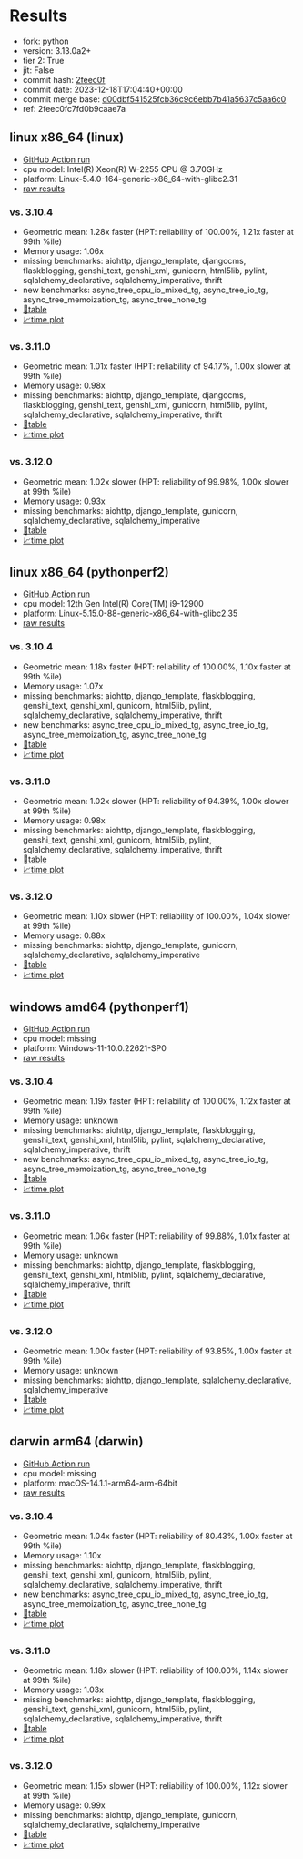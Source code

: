 # Results

- fork: python
- version: 3.13.0a2+
- tier 2: True
- jit: False
- commit hash: [2feec0f](https://github.com/python/cpython/commit/2feec0f)
- commit date: 2023-12-18T17:04:40+00:00
- commit merge base: [d00dbf541525fcb36c9c6ebb7b41a5637c5aa6c0](https://github.com/python/cpython/commit/d00dbf541525fcb36c9c6ebb7b41a5637c5aa6c0)
- ref: 2feec0fc7fd0b9caae7a

## linux x86_64 (linux)

- [GitHub Action run](https://github.com/faster-cpython/benchmarking/actions/runs/7400960676)
- cpu model: Intel(R) Xeon(R) W-2255 CPU @ 3.70GHz
- platform: Linux-5.4.0-164-generic-x86_64-with-glibc2.31
- [raw results](bm-20231218-linux-x86_64-python-2feec0fc7fd0b9caae7a-3.13.0a2%2B-2feec0f.json)

### vs. 3.10.4

- Geometric mean: 1.28x faster (HPT: reliability of 100.00%, 1.21x faster at 99th %ile)
- Memory usage: 1.06x
- missing benchmarks: aiohttp, django_template, djangocms, flaskblogging, genshi_text, genshi_xml, gunicorn, html5lib, pylint, sqlalchemy_declarative, sqlalchemy_imperative, thrift
- new benchmarks: async_tree_cpu_io_mixed_tg, async_tree_io_tg, async_tree_memoization_tg, async_tree_none_tg
- [📄table](bm-20231218-linux-x86_64-python-2feec0fc7fd0b9caae7a-3.13.0a2%2B-2feec0f-vs-3.10.4.md)
- [📈time plot](bm-20231218-linux-x86_64-python-2feec0fc7fd0b9caae7a-3.13.0a2%2B-2feec0f-vs-3.10.4.png)

### vs. 3.11.0

- Geometric mean: 1.01x faster (HPT: reliability of 94.17%, 1.00x slower at 99th %ile)
- Memory usage: 0.98x
- missing benchmarks: aiohttp, django_template, djangocms, flaskblogging, genshi_text, genshi_xml, gunicorn, html5lib, pylint, sqlalchemy_declarative, sqlalchemy_imperative, thrift
- [📄table](bm-20231218-linux-x86_64-python-2feec0fc7fd0b9caae7a-3.13.0a2%2B-2feec0f-vs-3.11.0.md)
- [📈time plot](bm-20231218-linux-x86_64-python-2feec0fc7fd0b9caae7a-3.13.0a2%2B-2feec0f-vs-3.11.0.png)

### vs. 3.12.0

- Geometric mean: 1.02x slower (HPT: reliability of 99.98%, 1.00x slower at 99th %ile)
- Memory usage: 0.93x
- missing benchmarks: aiohttp, django_template, gunicorn, sqlalchemy_declarative, sqlalchemy_imperative
- [📄table](bm-20231218-linux-x86_64-python-2feec0fc7fd0b9caae7a-3.13.0a2%2B-2feec0f-vs-3.12.0.md)
- [📈time plot](bm-20231218-linux-x86_64-python-2feec0fc7fd0b9caae7a-3.13.0a2%2B-2feec0f-vs-3.12.0.png)

## linux x86_64 (pythonperf2)

- [GitHub Action run](https://github.com/faster-cpython/benchmarking/actions/runs/7400960676)
- cpu model: 12th Gen Intel(R) Core(TM) i9-12900
- platform: Linux-5.15.0-88-generic-x86_64-with-glibc2.35
- [raw results](bm-20231218-pythonperf2-x86_64-python-2feec0fc7fd0b9caae7a-3.13.0a2%2B-2feec0f.json)

### vs. 3.10.4

- Geometric mean: 1.18x faster (HPT: reliability of 100.00%, 1.10x faster at 99th %ile)
- Memory usage: 1.07x
- missing benchmarks: aiohttp, django_template, flaskblogging, genshi_text, genshi_xml, gunicorn, html5lib, pylint, sqlalchemy_declarative, sqlalchemy_imperative, thrift
- new benchmarks: async_tree_cpu_io_mixed_tg, async_tree_io_tg, async_tree_memoization_tg, async_tree_none_tg
- [📄table](bm-20231218-pythonperf2-x86_64-python-2feec0fc7fd0b9caae7a-3.13.0a2%2B-2feec0f-vs-3.10.4.md)
- [📈time plot](bm-20231218-pythonperf2-x86_64-python-2feec0fc7fd0b9caae7a-3.13.0a2%2B-2feec0f-vs-3.10.4.png)

### vs. 3.11.0

- Geometric mean: 1.02x slower (HPT: reliability of 94.39%, 1.00x slower at 99th %ile)
- Memory usage: 0.98x
- missing benchmarks: aiohttp, django_template, flaskblogging, genshi_text, genshi_xml, gunicorn, html5lib, pylint, sqlalchemy_declarative, sqlalchemy_imperative, thrift
- [📄table](bm-20231218-pythonperf2-x86_64-python-2feec0fc7fd0b9caae7a-3.13.0a2%2B-2feec0f-vs-3.11.0.md)
- [📈time plot](bm-20231218-pythonperf2-x86_64-python-2feec0fc7fd0b9caae7a-3.13.0a2%2B-2feec0f-vs-3.11.0.png)

### vs. 3.12.0

- Geometric mean: 1.10x slower (HPT: reliability of 100.00%, 1.04x slower at 99th %ile)
- Memory usage: 0.88x
- missing benchmarks: aiohttp, django_template, gunicorn, sqlalchemy_declarative, sqlalchemy_imperative
- [📄table](bm-20231218-pythonperf2-x86_64-python-2feec0fc7fd0b9caae7a-3.13.0a2%2B-2feec0f-vs-3.12.0.md)
- [📈time plot](bm-20231218-pythonperf2-x86_64-python-2feec0fc7fd0b9caae7a-3.13.0a2%2B-2feec0f-vs-3.12.0.png)

## windows amd64 (pythonperf1)

- [GitHub Action run](https://github.com/faster-cpython/benchmarking/actions/runs/7400960676)
- cpu model: missing
- platform: Windows-11-10.0.22621-SP0
- [raw results](bm-20231218-pythonperf1-amd64-python-2feec0fc7fd0b9caae7a-3.13.0a2%2B-2feec0f.json)

### vs. 3.10.4

- Geometric mean: 1.19x faster (HPT: reliability of 100.00%, 1.12x faster at 99th %ile)
- Memory usage: unknown
- missing benchmarks: aiohttp, django_template, flaskblogging, genshi_text, genshi_xml, html5lib, pylint, sqlalchemy_declarative, sqlalchemy_imperative, thrift
- new benchmarks: async_tree_cpu_io_mixed_tg, async_tree_io_tg, async_tree_memoization_tg, async_tree_none_tg
- [📄table](bm-20231218-pythonperf1-amd64-python-2feec0fc7fd0b9caae7a-3.13.0a2%2B-2feec0f-vs-3.10.4.md)
- [📈time plot](bm-20231218-pythonperf1-amd64-python-2feec0fc7fd0b9caae7a-3.13.0a2%2B-2feec0f-vs-3.10.4.png)

### vs. 3.11.0

- Geometric mean: 1.06x faster (HPT: reliability of 99.88%, 1.01x faster at 99th %ile)
- Memory usage: unknown
- missing benchmarks: aiohttp, django_template, flaskblogging, genshi_text, genshi_xml, html5lib, pylint, sqlalchemy_declarative, sqlalchemy_imperative, thrift
- [📄table](bm-20231218-pythonperf1-amd64-python-2feec0fc7fd0b9caae7a-3.13.0a2%2B-2feec0f-vs-3.11.0.md)
- [📈time plot](bm-20231218-pythonperf1-amd64-python-2feec0fc7fd0b9caae7a-3.13.0a2%2B-2feec0f-vs-3.11.0.png)

### vs. 3.12.0

- Geometric mean: 1.00x faster (HPT: reliability of 93.85%, 1.00x faster at 99th %ile)
- Memory usage: unknown
- missing benchmarks: aiohttp, django_template, sqlalchemy_declarative, sqlalchemy_imperative
- [📄table](bm-20231218-pythonperf1-amd64-python-2feec0fc7fd0b9caae7a-3.13.0a2%2B-2feec0f-vs-3.12.0.md)
- [📈time plot](bm-20231218-pythonperf1-amd64-python-2feec0fc7fd0b9caae7a-3.13.0a2%2B-2feec0f-vs-3.12.0.png)

## darwin arm64 (darwin)

- [GitHub Action run](https://github.com/faster-cpython/benchmarking/actions/runs/7400960676)
- cpu model: missing
- platform: macOS-14.1.1-arm64-arm-64bit
- [raw results](bm-20231218-darwin-arm64-python-2feec0fc7fd0b9caae7a-3.13.0a2%2B-2feec0f.json)

### vs. 3.10.4

- Geometric mean: 1.04x faster (HPT: reliability of 80.43%, 1.00x faster at 99th %ile)
- Memory usage: 1.10x
- missing benchmarks: aiohttp, django_template, flaskblogging, genshi_text, genshi_xml, gunicorn, html5lib, pylint, sqlalchemy_declarative, sqlalchemy_imperative, thrift
- new benchmarks: async_tree_cpu_io_mixed_tg, async_tree_io_tg, async_tree_memoization_tg, async_tree_none_tg
- [📄table](bm-20231218-darwin-arm64-python-2feec0fc7fd0b9caae7a-3.13.0a2%2B-2feec0f-vs-3.10.4.md)
- [📈time plot](bm-20231218-darwin-arm64-python-2feec0fc7fd0b9caae7a-3.13.0a2%2B-2feec0f-vs-3.10.4.png)

### vs. 3.11.0

- Geometric mean: 1.18x slower (HPT: reliability of 100.00%, 1.14x slower at 99th %ile)
- Memory usage: 1.03x
- missing benchmarks: aiohttp, django_template, flaskblogging, genshi_text, genshi_xml, gunicorn, html5lib, pylint, sqlalchemy_declarative, sqlalchemy_imperative, thrift
- [📄table](bm-20231218-darwin-arm64-python-2feec0fc7fd0b9caae7a-3.13.0a2%2B-2feec0f-vs-3.11.0.md)
- [📈time plot](bm-20231218-darwin-arm64-python-2feec0fc7fd0b9caae7a-3.13.0a2%2B-2feec0f-vs-3.11.0.png)

### vs. 3.12.0

- Geometric mean: 1.15x slower (HPT: reliability of 100.00%, 1.12x slower at 99th %ile)
- Memory usage: 0.99x
- missing benchmarks: aiohttp, django_template, gunicorn, sqlalchemy_declarative, sqlalchemy_imperative
- [📄table](bm-20231218-darwin-arm64-python-2feec0fc7fd0b9caae7a-3.13.0a2%2B-2feec0f-vs-3.12.0.md)
- [📈time plot](bm-20231218-darwin-arm64-python-2feec0fc7fd0b9caae7a-3.13.0a2%2B-2feec0f-vs-3.12.0.png)


